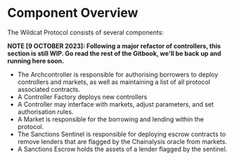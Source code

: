 # Component Overview

The Wildcat Protocol consists of several components:

**NOTE \[9 OCTOBER 2023]: Following a major refactor of controllers, this section is still WIP. Go read the rest of the Gitbook, we'll be back up and running here soon.**

* The Archcontroller is responsible for authorising borrowers to deploy controllers and markets, as well as maintaining a list of all protocol associated contracts.
* A Controller Factory deploys new controllers
* A Controller may interface with markets, adjust parameters, and set authorisation rules.
* A Market is responsible for the borrowing and lending within the protocol.
* The Sanctions Sentinel is responsible for deploying escrow contracts to remove lenders that are flagged by the Chainalysis oracle from markets.
* A Sanctions Escrow holds the assets of a lender flagged by the sentinel.
